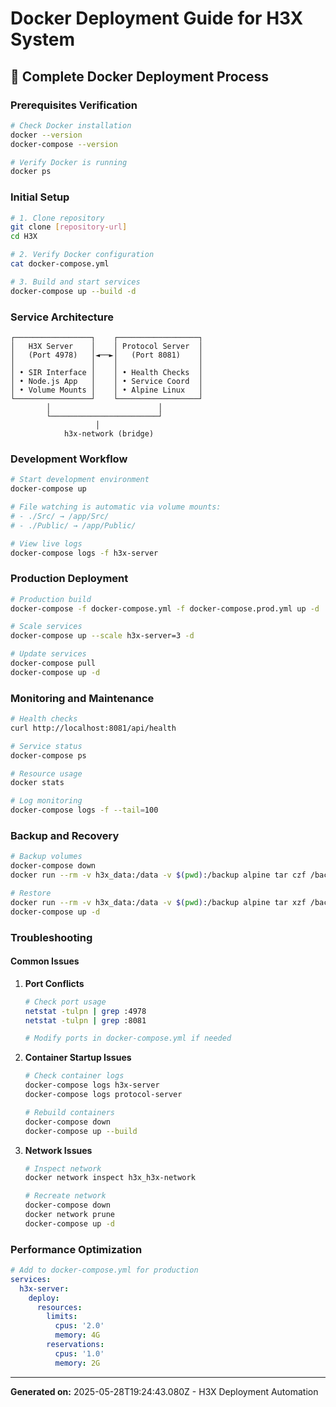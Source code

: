 # Docker Deployment Guide for H3X System

## 🚀 Complete Docker Deployment Process

### Prerequisites Verification

```bash
# Check Docker installation
docker --version
docker-compose --version

# Verify Docker is running
docker ps
```

### Initial Setup

```bash
# 1. Clone repository
git clone [repository-url]
cd H3X

# 2. Verify Docker configuration
cat docker-compose.yml

# 3. Build and start services
docker-compose up --build -d
```

### Service Architecture

```text
┌─────────────────┐    ┌──────────────────┐
│   H3X Server    │    │ Protocol Server  │
│   (Port 4978)   │◄──►│   (Port 8081)    │
│                 │    │                  │
│ • SIR Interface │    │ • Health Checks  │
│ • Node.js App   │    │ • Service Coord  │
│ • Volume Mounts │    │ • Alpine Linux   │
└─────────────────┘    └──────────────────┘
        │                        │
        └────────────────────────┘
                   │
            h3x-network (bridge)
```

### Development Workflow

```bash
# Start development environment
docker-compose up

# File watching is automatic via volume mounts:
# - ./Src/ → /app/Src/
# - ./Public/ → /app/Public/

# View live logs
docker-compose logs -f h3x-server
```

### Production Deployment

```bash
# Production build
docker-compose -f docker-compose.yml -f docker-compose.prod.yml up -d

# Scale services
docker-compose up --scale h3x-server=3 -d

# Update services
docker-compose pull
docker-compose up -d
```

### Monitoring and Maintenance

```bash
# Health checks
curl http://localhost:8081/api/health

# Service status
docker-compose ps

# Resource usage
docker stats

# Log monitoring
docker-compose logs -f --tail=100
```

### Backup and Recovery

```bash
# Backup volumes
docker-compose down
docker run --rm -v h3x_data:/data -v $(pwd):/backup alpine tar czf /backup/h3x-backup.tar.gz /data

# Restore
docker run --rm -v h3x_data:/data -v $(pwd):/backup alpine tar xzf /backup/h3x-backup.tar.gz
docker-compose up -d
```

### Troubleshooting

#### Common Issues

1. **Port Conflicts**

   ```bash
   # Check port usage
   netstat -tulpn | grep :4978
   netstat -tulpn | grep :8081
   
   # Modify ports in docker-compose.yml if needed
   ```

2. **Container Startup Issues**

   ```bash
   # Check container logs
   docker-compose logs h3x-server
   docker-compose logs protocol-server
   
   # Rebuild containers
   docker-compose down
   docker-compose up --build
   ```

3. **Network Issues**

   ```bash
   # Inspect network
   docker network inspect h3x_h3x-network
   
   # Recreate network
   docker-compose down
   docker network prune
   docker-compose up -d
   ```

### Performance Optimization

```yaml
# Add to docker-compose.yml for production
services:
  h3x-server:
    deploy:
      resources:
        limits:
          cpus: '2.0'
          memory: 4G
        reservations:
          cpus: '1.0'  
          memory: 2G
```

---

**Generated on:** 2025-05-28T19:24:43.080Z - H3X Deployment Automation
